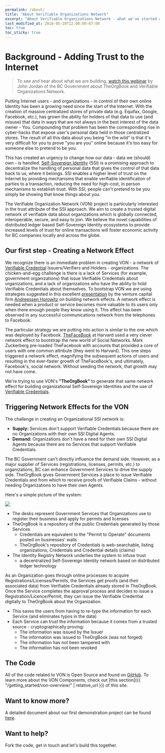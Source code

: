 ```yaml
---
permalink: /about/
title: "About Verifiable Organizations Network"
excerpt: "About Verifiable Organizations Network - what we've started and where we're going"
last_modified_at: 2018-05-28T12:00:00-07:00
toc: true
toc_sticky: true
---
```

# Background - Adding Trust to the Internet

> To see and hear about what we are building, [watch this webinar](https://bc-von.s3.amazonaws.com/2018-06-VON-Webinar-for-Sovrin-Indy-Community.mp4) by John Jordan of the BC Government about TheOrgBook and Verifiable Organizations Network.

Putting Internet users - and organizations - in control of their own online Identity has been a growing need since the start of the Internet. With the creation of massive centralized stores of private data (e.g. Equifax, Google, Facebook, etc.), has grown the ability for holders of that data to use (and misuse) that data in ways that are not always in the best interest of the data owner - You. Compounding that problem has been the corresponding rise in cyber-hacks that expose user's personal data held in those centralized stores. The result of all this data about you being "in the wild" is that it's very difficult for you to prove "you are you" online because it's too easy for someone else to pretend to be you.

This has created an urgency to change how our data - data we (should) own - is handled. [Self-Sovereign Identity](https://bitsonblocks.net/2017/05/17/a-gentle-introduction-to-self-sovereign-identity/) (SSI) is a promising approach to decentralize the handling of personal data that gives the control of that data back to us, where it belongs. SSI enables a higher level of trust on the Internet by providing mechanisms that enable verifiable identification of parties to a transaction, reducing the need for high-cost, in person mechanisms to establish trust. With SSI, people can't pretend to be you simply be showing that know things about you.

The Verifiable Organization Network (VON) project is particularly interested in the trust attribute of the SSI approach. We aim to create a trusted digital network of verifiable data about organizations which is globally connected, interoperable, secure, and easy to join. We believe the novel capabilities of  distributed ledger based Self-Sovereign Identity ecosystems to provide increased levels of trust for online transactions will foster economic activity for BC companies locally and across the globe.

## Our first step - Creating a Network Effect

We recognize there is an immediate problem in creating VON - a network of [Verifiable Credential](https://www.w3.org/2017/vc/) Issuers/Verifiers and Holders - organizations. The chicken-and-egg challenge is there is a lack of Services (for example, government organizations) that issue Verifiable Credentials about organizations, and a lack of organizations who have the ability to hold Verifiable Credentials about themselves. To bootstrap VON we are using strategies suggested in this excellent [presentation](https://a16z.com/2016/03/07/all-about-network-effects/) by the venture capital firm [Andreessen Horowitz](https://a16z.com) on building network effects. A network effect is needed when a product or service becomes more valuable to its users only when there enough people they know using it. This effect has been observed in any successful communications network from the telephones to Facebook.

The particular strategy we are putting into action is similar to the one which was deployed by Facebook. [TheFaceBook](http://www.thecrimson.com/article/2004/2/9/hundreds-register-for-new-facebook-website/) at Harvard used a very clever network effect to bootstrap the new world of Social Networks. Mark Zuckerberg pre-loaded TheFacebook with accounts that provided a core of users with one common attribute (they went to Harvard). This one steps triggered a network effect, magnifying the subsequent actions of users and resulting in the ever-faster growth of TheFaceBook's, and ultimately, Facebook's, social network. Without seeding the network, that growth may not have come.

We're trying to use VON's **"TheOrgBook"** to generate that same network effect for building organizational Self-Sovereign Identities and the use of [Verifiable Credentials](https://w3c.github.io/webpayments-ig/VCTF/charter/faq.html).

## Triggering Network Effects for the VON

The challenge in creating an Organizational SSI network is:

* **Supply:** Services don't support Verifiable Credentials because there are no Organizations with their own SSI Digital Agents.
* **Demand:** Organizations don't have a need for their own SSI Digital Agents because there are no Services that support Verifiable Credentials.

The BC Government can't directly influence the demand side. However, as a major supplier of Services (registrations, licenses, permits, etc.) to organizations, BC can enhance Government Services to drive the supply side. TheOrgBook gives Government Services a place to issue Verifiable Credentials and from which to receive proofs of Verifiable Claims  - without needing Organizations to have their own Agents.

Here's a simple picture of the system:

![](https://github.com/bcgov/TheOrgBook/raw/master/docs/assets/images/TheOrgBook-HighLevel2.png)

* The desks represent Government Services that Organizations use to register their business and apply for permits and licenses
* TheOrgBook is a repository of the public Credentials generated by those Services
  * Credentials are equivalent to the "Permit to Operate" documents posted on businesses' walls
  * TheOrgBook's repository of Credentials is web-searchable, listing organizations, Credentials and Credential details (claims)
* The Identity Registry Network underlies the system to infuse trust
  * a decentralized Self-Sovereign Identity network based on distributed ledger technology

As an Organization goes through online processes to acquire Registrations/Licenses/Permits, the Services get proofs (and their associated data) from Verifiable Credentials already stored in TheOrgBook. Once the Service completes the approval process and decides to issue a Registration/Licence/Permit, they can issue the Verifiable Credential digitally to TheOrgBook about the Organization.

- This saves the users from having to re-type the information for each Service (and eliminates typos in the data)
- Each Service can trust the information because it comes from a trusted source - cryptographically proving:
  - The information was issued by the Issuer
  - The information was issued to TheOrgBook (was not forged)
  - The information has not been tampered with
  - The information has not been revoked

## The Code

All of the code related to VON is Open Source and found on [GitHub](https://www.github.com/topics/von). To learn more about the VON Components, check out [this section]({{ "/getting_started/von-overview/" | relative_url }}) of this site.

## Want to know more?

A detailed document about our first demonstration project can be found [here](https://docs.google.com/document/d/1wNnXdQKUtWnx--xw3VQ9Fr2TDa0kUNIBSMmFGR4uoMg/edit?usp=sharing).

## Want to help?

Fork the code, get in touch and let's build this together.